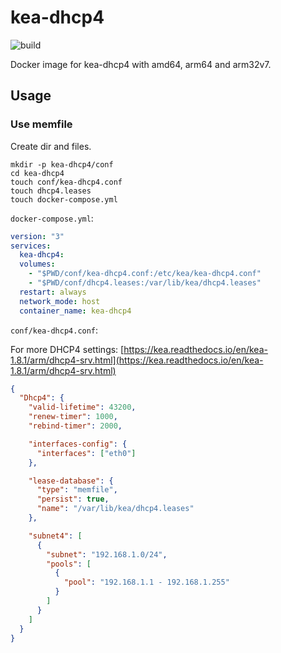 # kea-dhcp4

![build](https://github.com/WingLim/kea-dhcp4/workflows/build/badge.svg)

Docker image for kea-dhcp4 with amd64, arm64 and arm32v7.

## Usage

### Use memfile

Create dir and files.

```shell
mkdir -p kea-dhcp4/conf
cd kea-dhcp4
touch conf/kea-dhcp4.conf
touch dhcp4.leases
touch docker-compose.yml
```

`docker-compose.yml`:

```yaml
version: "3"
services:
  kea-dhcp4:
  volumes:
    - "$PWD/conf/kea-dhcp4.conf:/etc/kea/kea-dhcp4.conf"
    - "$PWD/conf/dhcp4.leases:/var/lib/kea/dhcp4.leases"
  restart: always
  network_mode: host
  container_name: kea-dhcp4
```

`conf/kea-dhcp4.conf`:

For more DHCP4 settings: [https://kea.readthedocs.io/en/kea-1.8.1/arm/dhcp4-srv.html](https://kea.readthedocs.io/en/kea-1.8.1/arm/dhcp4-srv.html)

```json
{
  "Dhcp4": {
    "valid-lifetime": 43200,
    "renew-timer": 1000,
    "rebind-timer": 2000,

    "interfaces-config": {
      "interfaces": ["eth0"]
    },

    "lease-database": {
      "type": "memfile",
      "persist": true,
      "name": "/var/lib/kea/dhcp4.leases"
    },

    "subnet4": [
      {
        "subnet": "192.168.1.0/24",
        "pools": [
          {
            "pool": "192.168.1.1 - 192.168.1.255"
          }
        ]
      }
    ]
  }
}
```

